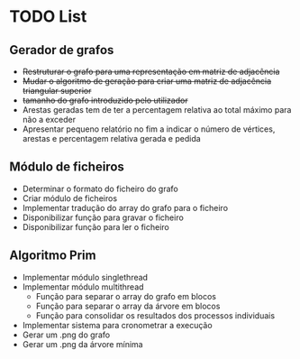 # TODO List

## Gerador de grafos
* ~~Restruturar o grafo para uma representação em matriz de adjacência~~
* ~~Mudar o algoritmo de geração para criar uma matriz de adjacência triangular superior~~
* ~~tamanho do grafo introduzido pelo utilizador~~
* Arestas geradas tem de ter a percentagem relativa ao total máximo para não a exceder
* Apresentar pequeno relatório no fim a indicar o número de vértices, arestas e percentagem relativa gerada e pedida

## Módulo de ficheiros
* Determinar o formato do ficheiro do grafo
* Criar módulo de ficheiros
* Implementar tradução do array do grafo para o ficheiro
* Disponibilizar função para gravar o ficheiro
* Disponibilizar função para ler o ficheiro

## Algoritmo Prim
* Implementar módulo singlethread
* Implementar módulo multithread
    * Função para separar o array do grafo em blocos
    * Função para separar o array da árvore em blocos
    * Função para consolidar os resultados dos processos individuais
* Implementar sistema para cronometrar a execução
* Gerar um .png do grafo
* Gerar um .png da árvore mínima

